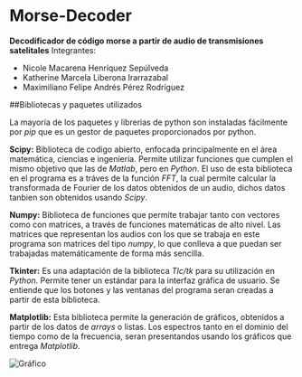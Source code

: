 # Morse-Decoder
**Decodificador de código morse a partir de audio de transmisiones satelitales**
Integrantes:
* Nicole Macarena Henríquez Sepúlveda
* Katherine Marcela Liberona Irarrazabal
* Maximiliano Felipe Andrés Pérez Rodríguez

##Bibliotecas y paquetes utilizados

La mayoría de los paquetes y librerias de python son instaladas fácilmente por *pip* que es un gestor de paquetes proporcionados por python.

**Scipy:** Biblioteca de codigo abierto, enfocada principalmente en el área matemática, ciencias e ingeniería. Permite utilizar funciones que cumplen el mismo objetivo que las de *Matlab*, pero en *Python*. El uso de esta biblioteca en el programa es a tráves de la función *FFT*, la cual permite calcular la transformada de Fourier de los datos obtenidos de un audio, dichos datos tanbien son obtenidos usando *Scipy*.

**Numpy:** Biblioteca de funciones que permite trabajar tanto con vectores como con matrices, a través de funciones matemáticas de alto nivel. Las matrices que representan los audios con los que se trabaja en este programa son matrices del tipo *numpy*, lo que conlleva a que puedan ser trabajadas matemáticamente de forma más sencilla. 

**Tkinter:** Es una adaptación de la biblioteca *Tlc/tk* para su utilización en *Python*. Permite tener un estándar para la interfaz gráfica de usuario. Se entiende que los botones y las ventanas del programa seran creadas a partir de esta biblioteca.

**Matplotlib:** Esta biblioteca permite la generación de gráficos, obtenidos a partir de los datos de *arrays* o listas. Los espectros tanto en el dominio del tiempo como de la frecuencia, seran presentandos usando los gráficos que entrega *Matplotlib*.

![Gráfico](http://i.imgur.com/Fa0z1XM.png)

